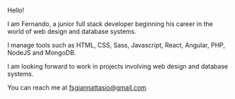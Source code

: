 Hello! 

I am Fernando, a junior full stack developer beginning his career in the world of web design and database systems.

I manage tools such as HTML, CSS, Sass, Javascript, React, Angular, PHP, NodeJS and MongoDB.

I am looking forward to work in projects involving web design and database systems.

You can reach me at fsgiannattasio@gmail.com

